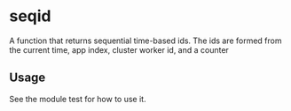 seqid
===

A function that returns sequential time-based ids. The ids are formed from
the current time, app index, cluster worker id, and a counter

Usage
---

See the module test for how to use it.

